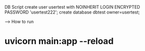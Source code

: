 DB Script
create user usertest with NOINHERIT LOGIN ENCRYPTED PASSWORD 'usertest222';
create database dbtest owner=usertest;

--> How to run 
# uvicorn main:app --reload